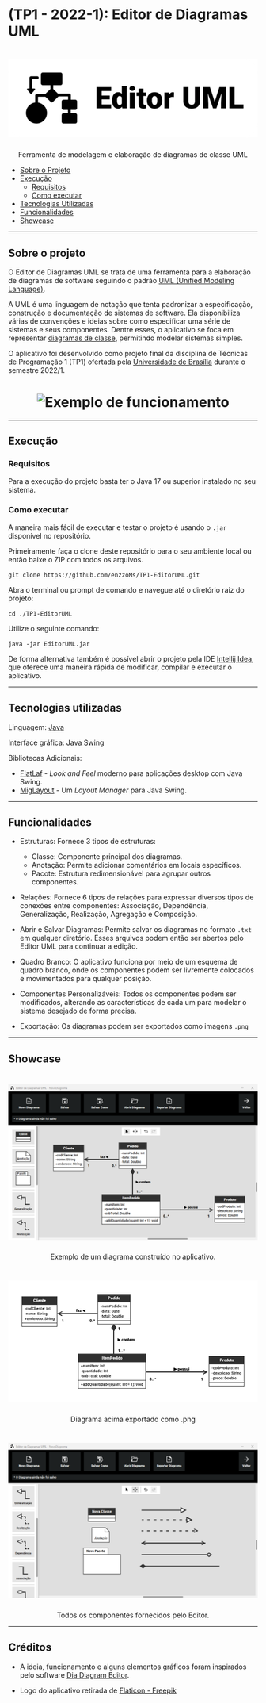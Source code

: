 # (TP1 - 2022-1): Editor de Diagramas UML

<h1 align="center">
    <img alt="AvaliaUNB Logo" src="./assets/logo_editor_uml.png" />
</h1>
<p align="center">Ferramenta de modelagem e elaboração de diagramas de classe UML</p>

* [Sobre o Projeto](#sobre-o-projeto)
* [Execução](#execução)
    * [Requisitos](#requisitos)
    * [Como executar](#como-executar)
* [Tecnologias Utilizadas](#tecnologias-utilizadas)
* [Funcionalidades](#funcionalidades)
* [Showcase](#showcase)

---

## Sobre o projeto

O Editor de Diagramas UML se trata de uma ferramenta para a elaboração de diagramas de software seguindo o padrão [UML (Unified Modeling Language)](https://pt.wikipedia.org/wiki/UML#).

A UML é uma linguagem de notação que tenta padronizar a especificação, construção e documentação de sistemas de software. Ela disponibiliza várias de convenções e ideias sobre como especificar uma série de sistemas e seus componentes. Dentre esses, o aplicativo se foca em representar [diagramas de classe](https://pt.wikipedia.org/wiki/UML#Diagramas_de_classes), permitindo modelar sistemas simples.

O aplicativo foi desenvolvido como projeto final da disciplina de Técnicas de Programação 1 (TP1) ofertada pela [Universidade de Brasília](https://www.unb.br/) durante o semestre 2022/1. 

<h1 align="center">
    <img alt="Exemplo de funcionamento" src="./assets/editor_uml_exemplo.gif" />
</h1>

---

## Execução

### Requisitos

Para a execução do projeto basta ter o Java 17 ou superior instalado no seu sistema.

### Como executar

A maneira mais fácil de executar e testar o projeto é usando o `.jar` disponível no repositório.

Primeiramente faça o clone deste repositório para o seu ambiente local ou então baixe o ZIP com todos os arquivos.

```
git clone https://github.com/enzzoMs/TP1-EditorUML.git
```

Abra o terminal ou prompt de comando e navegue até o diretório raiz do projeto:

```
cd ./TP1-EditorUML
```

Utilize o seguinte comando:

```
java -jar EditorUML.jar
```

De forma alternativa também é possível abrir o projeto pela IDE [Intellij Idea](https://www.jetbrains.com/idea/), que oferece uma maneira rápida de modificar, compilar e executar o aplicativo.

---

## Tecnologias utilizadas

Linguagem: [Java](https://www.java.com/pt-BR/)

Interface gráfica: [Java Swing](https://docs.oracle.com/javase/7/docs/api/javax/swing/package-summary.html)

Bibliotecas Adicionais:
* [FlatLaf](https://www.formdev.com/flatlaf/) - _Look and Feel_ moderno para aplicações desktop com Java Swing.
* [MigLayout](https://www.miglayout.com/) - Um _Layout Manager_ para Java Swing.

---

## Funcionalidades 

* Estruturas: Fornece 3 tipos de estruturas: 
  * Classe: Componente principal dos diagramas.
  * Anotação: Permite adicionar comentários em locais específicos.
  * Pacote: Estrutura redimensionável para agrupar outros componentes.

* Relações: Fornece 6 tipos de relações para expressar diversos tipos de conexões entre componentes: Associação, Dependência, Generalização, Realização, Agregação e Composição.

* Abrir e Salvar Diagramas: Permite salvar os diagramas no formato `.txt` em qualquer diretório. Esses arquivos podem então ser abertos pelo Editor UML para continuar a edição. 

* Quadro Branco: O aplicativo funciona por meio de um esquema de quadro branco, onde os componentes podem ser livremente colocados e movimentados para qualquer posição.

* Componentes Personalizáveis: Todos os componentes podem ser modificados, alterando as características de cada um para modelar o sistema desejado de forma precisa.

* Exportação: Os diagramas podem ser exportados como imagens `.png`

---

## Showcase

<h1 align="center">
    <img alt="Tela de Login" src="./assets/exemplo_diagrama.png" />
</h1>

<p align="center">Exemplo de um diagrama construído no aplicativo.</p>


<h1 align="center">
    <img alt="Tela de Perfil" src="./assets/exemplo_exportar.png" />
</h1>

<p align="center">Diagrama acima exportado como .png</p>

<h1 align="center">
    <img alt="Tela Principal" src="./assets/exemplo_componentes.png" />
</h1>

<p align="center">Todos os componentes fornecidos pelo Editor.</p>

---

## Créditos

* A ideia, funcionamento e alguns elementos gráficos foram inspirados pelo software [Dia Diagram Editor](http://dia-installer.de/).

* Logo do aplicativo retirada de [Flaticon - Freepik](https://www.flaticon.com/free-icon/uml_5332798?term=uml&page=1&position=7&origin=search&related_id=5332798) 
